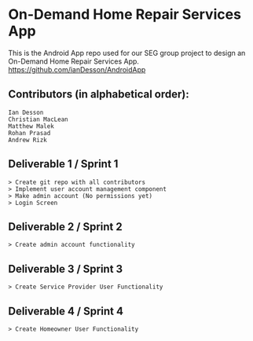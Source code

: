#  On-Demand Home Repair Services App
This is the Android App repo used for our SEG group project to design an On-Demand Home Repair Services App.
https://github.com/ianDesson/AndroidApp
## Contributors (in alphabetical order):
```
Ian Desson
Christian MacLean
Matthew Malek
Rohan Prasad
Andrew Rizk
```
## Deliverable 1 / Sprint 1
```
> Create git repo with all contributors
> Implement user account management component
> Make admin account (No permissions yet)
> Login Screen
```
## Deliverable 2 / Sprint 2
```
> Create admin account functionality
```
## Deliverable 3 / Sprint 3
```
> Create Service Provider User Functionality
```
## Deliverable 4 / Sprint 4
```
> Create Homeowner User Functionality
```
